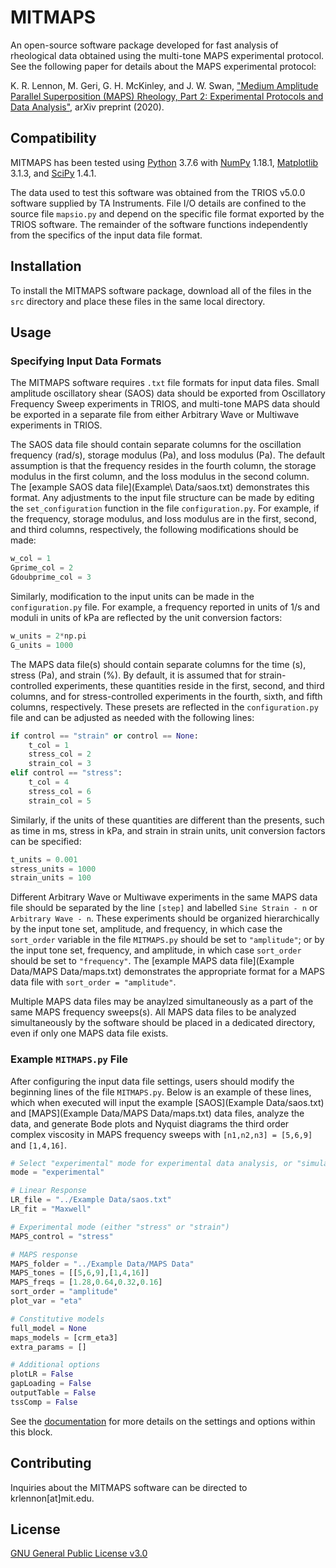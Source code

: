 # MITMAPS

An open-source software package developed for fast analysis of rheological data obtained using the multi-tone MAPS experimental protocol. See the following paper for details about the MAPS experimental protocol:

K. R. Lennon, M. Geri, G. H. McKinley, and J. W. Swan, ["Medium Amplitude Parallel Superposition (MAPS) Rheology, Part 2: Experimental Protocols and Data Analysis"](https://arxiv.org/abs/2006.09465), arXiv preprint (2020).

## Compatibility

MITMAPS has been tested using [Python](https://www.python.org/downloads/) 3.7.6 with [NumPy](https://numpy.org/install/) 1.18.1, [Matplotlib](https://matplotlib.org/downloads.html) 3.1.3, and [SciPy](https://www.scipy.org/install.html) 1.4.1.

The data used to test this software was obtained from the TRIOS v5.0.0 software supplied by TA Instruments. File I/O details are confined to the source file `mapsio.py` and depend on the specific file format exported by the TRIOS software. The remainder of the software functions independently from the specifics of the input data file format.

## Installation

To install the MITMAPS software package, download all of the files in the `src` directory and place these files in the same local directory.

## Usage

### Specifying Input Data Formats

The MITMAPS software requires `.txt` file formats for input data files. Small amplitude oscillatory shear (SAOS) data should be exported from Oscillatory Frequency Sweep experiments in TRIOS, and multi-tone MAPS data should be exported in a separate file from either Arbitrary Wave or Multiwave experiments in TRIOS.

The SAOS data file should contain separate columns for the oscillation frequency (rad/s), storage modulus (Pa), and loss modulus (Pa). The default assumption is that the frequency resides in the fourth column, the storage modulus in the first column, and the loss modulus in the second column. The [example SAOS data file](Example\ Data/saos.txt) demonstrates this format. Any adjustments to the input file structure can be made by editing the `set_configuration` function in the file `configuration.py`. For example, if the frequency, storage modulus, and loss modulus are in the first, second, and third columns, respectively, the following modifications should be made:

```python
w_col = 1
Gprime_col = 2
Gdoubprime_col = 3
```

Similarly, modification to the input units can be made in the `configuration.py` file. For example, a frequency reported in units of 1/s and moduli in units of kPa are reflected by the unit conversion factors:

```python
w_units = 2*np.pi
G_units = 1000
```

The MAPS data file(s) should contain separate columns for the time (s), stress (Pa), and strain (%). By default, it is assumed that for strain-controlled experiments, these quantities reside in the first, second, and third columns, and for stress-controlled experiments in the fourth, sixth, and fifth columns, respectively. These presets are reflected in the `configuration.py` file and can be adjusted as needed with the following lines:

```python
if control == "strain" or control == None:
	t_col = 1
	stress_col = 2
	strain_col = 3
elif control == "stress":
	t_col = 4
	stress_col = 6
	strain_col = 5
```

Similarly, if the units of these quantities are different than the presents, such as time in ms, stress in kPa, and strain in strain units, unit conversion factors can be specified:

```python
t_units = 0.001
stress_units = 1000
strain_units = 100
```

Different Arbitrary Wave or Multiwave experiments in the same MAPS data file should be separated by the line `[step]` and labelled `Sine Strain - n` or `Arbitrary Wave - n`. These experiments should be organized hierarchically by the input tone set, amplitude, and frequency, in which case the `sort_order` variable in the file `MITMAPS.py` should be set to `"amplitude"`; or by the input tone set, frequency, and amplitude, in which case `sort_order` should be set to `"frequency"`. The [example MAPS data file](Example Data/MAPS Data/maps.txt) demonstrates the appropriate format for a MAPS data file with `sort_order = "amplitude"`.

Multiple MAPS data files may be anaylzed simultaneously as a part of the same MAPS frequency sweeps(s). All MAPS data files to be analyzed simultaneously by the software should be placed in a dedicated directory, even if only one MAPS data file exists.

### Example `MITMAPS.py` File

After configuring the input data file settings, users should modify the beginning lines of the file `MITMAPS.py`. Below is an example of these lines, which when executed will input the example [SAOS](Example Data/saos.txt) and [MAPS](Example Data/MAPS Data/maps.txt) data files, analyze the data, and generate Bode plots and Nyquist diagrams the third order complex viscosity in MAPS frequency sweeps with `[n1,n2,n3] = [5,6,9]` and `[1,4,16]`.

```python
# Select "experimental" mode for experimental data analysis, or "simulation" mode for model predictions/simulations only
mode = "experimental"

# Linear Response
LR_file = "../Example Data/saos.txt"
LR_fit = "Maxwell"

# Experimental mode (either "stress" or "strain")
MAPS_control = "stress"

# MAPS response
MAPS_folder = "../Example Data/MAPS Data"
MAPS_tones = [[5,6,9],[1,4,16]]
MAPS_freqs = [1.28,0.64,0.32,0.16]
sort_order = "amplitude"
plot_var = "eta"

# Constitutive models
full_model = None
maps_models = [crm_eta3]
extra_params = []

# Additional options
plotLR = False
gapLoading = False
outputTable = False
tssComp = False
```

See the [documentation](docs/settings.md) for more details on the settings and options within this block.

## Contributing
Inquiries about the MITMAPS software can be directed to krlennon[at]mit.edu.

## License
[GNU General Public License v3.0](https://choosealicense.com/licenses/gpl-3.0/)
